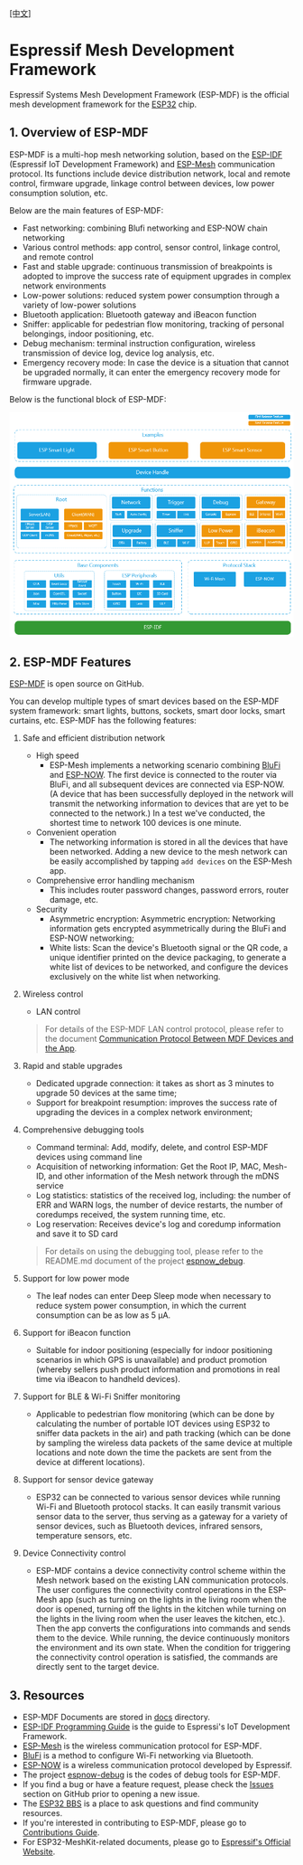 [[中文]](README_cn.md)

# Espressif Mesh Development Framework

Espressif Systems Mesh Development Framework (ESP-MDF) is the official mesh development framework for the [ESP32](https://espressif.com/en/products/hardware/esp32/overview) chip.

## 1. Overview of ESP-MDF

ESP-MDF is a multi-hop mesh networking solution, based on the [ESP-IDF](https://github.com/espressif/esp-idf) (Espressif IoT Development Framework) and [ESP-Mesh](https://esp-idf.readthedocs.io/en/latest/api-guides/mesh.html) communication protocol. Its functions include device distribution network, local and remote control, firmware upgrade, linkage control between devices, low power consumption solution, etc.

Below are the main features of ESP-MDF:

* Fast networking: combining Blufi networking and ESP-NOW chain networking
* Various control methods: app control, sensor control, linkage control, and remote control
* Fast and stable upgrade: continuous transmission of breakpoints is adopted to improve the success rate of equipment upgrades in complex network environments
* Low-power solutions: reduced system power consumption through a variety of low-power solutions
* Bluetooth application: Bluetooth gateway and iBeacon function
* Sniffer: applicable for pedestrian flow monitoring, tracking of personal belongings, indoor positioning, etc.
* Debug mechanism: terminal instruction configuration, wireless transmission of device log, device log analysis, etc.
* Emergency recovery mode: In case  the device is a situation that cannot be upgraded normally, it can enter the emergency recovery mode for firmware upgrade.

Below is the functional block of ESP-MDF:

<div align=center>
<img src="docs/_static/esp_mdf_block_diagram.png" width="800">
</div>

## 2. ESP-MDF Features

[ESP-MDF](https://github.com/espressif/esp-mdf) is open source on GitHub.

You can develop multiple types of smart devices based on the ESP-MDF system framework: smart lights, buttons, sockets, smart door locks, smart curtains, etc. ESP-MDF has the following features:

1. Safe and efficient distribution network
    * High speed
        * ESP-Mesh implements a networking scenario combining [BluFi](https://esp-idf.readthedocs.io/en/latest/api-reference/bluetooth/esp_blufi.html) and [ESP-NOW](https://esp-idf.readthedocs.io/en/latest/api-reference/wifi/esp_now.html). The first device is connected to the router via BluFi, and all subsequent devices are connected via ESP-NOW. (A device that has been successfully deployed in the network will transmit the networking information to devices that are yet to be connected to the network.) In a test we've conducted, the shortest time to network 100 devices is one minute.
    * Convenient operation
        * The networking information is stored in all the devices that have been networked. Adding a new device to the mesh network can be easily accomplished by tapping `add devices` on the ESP-Mesh app.
    * Comprehensive error handling mechanism
        * This includes router password changes, password errors, router damage, etc.
    * Security
        * Asymmetric encryption: Asymmetric encryption: Networking information gets encrypted asymmetrically during the BluFi and ESP-NOW networking;
        * White lists: Scan the device's Bluetooth signal or the QR code, a unique identifier printed on the device packaging, to generate a white list of devices to be networked, and configure the devices exclusively on the white list when networking.

2. Wireless control
    * LAN control

    > For details of the ESP-MDF LAN control protocol, please refer to the document [Communication Protocol Between MDF Devices and the App](docs/en/application-notes/mdf_lan_protocol_guide_en.md).

3. Rapid and stable upgrades
    * Dedicated upgrade connection: it takes as short as 3 minutes to upgrade 50 devices at the same time;
    * Support for breakpoint resumption: improves the success rate of upgrading the devices in a complex network environment;

4. Comprehensive debugging tools
    * Command terminal: Add, modify, delete, and control ESP-MDF devices using command line
    * Acquisition of networking information: Get the Root IP, MAC, Mesh-ID, and other information of the Mesh network through the mDNS service
    * Log statistics: statistics of the received log, including: the number of ERR and WARN logs, the number of device restarts, the number of coredumps received, the system running time, etc.
    * Log reservation: Receives device's log and coredump information and save it to SD card

    > For details on using the debugging tool, please refer to the README.md document of the project [espnow_debug](https://github.com/espressif/esp-mdf/tree/master/examples/espnow_debug).

5. Support for low power mode
    * The leaf nodes can enter Deep Sleep mode when necessary to reduce system power consumption, in which the current consumption can be as low as 5 μA.

6. Support for iBeacon function
    * Suitable for indoor positioning (especially for indoor positioning scenarios in which GPS is unavailable) and product promotion (whereby sellers push product information and promotions in real time via iBeacon to handheld devices).

7. Support for BLE & Wi-Fi Sniffer monitoring
    * Applicable to pedestrian flow monitoring (which can be done by calculating the number of portable IOT devices using ESP32 to sniffer data packets in the air) and path tracking (which can be done by sampling the wireless data packets of the same device at multiple locations and note down the time the packets are sent from the device at different locations).

8. Support for sensor device gateway
   * ESP32 can be connected to various sensor devices while running Wi-Fi and Bluetooth protocol stacks. It can easily transmit various sensor data to the server, thus serving as a gateway for a variety of sensor devices, such as Bluetooth devices, infrared sensors, temperature sensors, etc.

9. Device Connectivity control
    * ESP-MDF contains a device connectivity control scheme within the Mesh network based on the existing LAN communication protocols. The user configures the connectivity control operations in the ESP-Mesh app (such as turning on the lights in the living room when the door is opened, turning off the lights in the kitchen while turning on the lights in the living room when the user leaves the kitchen, etc.). Then the app converts the configurations into commands and sends them to the device. While running, the device continuously monitors the environment and its own state. When the condition for triggering the connectivity control operation is satisfied, the commands are directly sent to the target device.

## 3. Resources

* ESP-MDF Documents are stored in [docs](docs) directory.
* [ESP-IDF Programming Guide](https://esp-idf.readthedocs.io/en/latest/) is the guide to Espressi's IoT Development Framework.
* [ESP-Mesh](https://esp-idf.readthedocs.io/en/latest/api-guides/mesh.html) is the wireless communication protocol for ESP-MDF.
* [BluFi](https://esp-idf.readthedocs.io/en/latest/api-reference/bluetooth/esp_blufi.html) is a method to configure Wi-Fi networking via Bluetooth.
* [ESP-NOW](https://esp-idf.readthedocs.io/en/latest/api-reference/wifi/esp_now.html) is a wireless communication protocol developed by Espressif.
* The project [espnow-debug](https://github.com/espressif/esp-mdf/tree/master/examples/espnow_debug) is the codes of debug tools for ESP-MDF.
* If you find a bug or have a feature request, please check the [Issues](https://github.com/espressif/esp-mdf/issues) section on GitHub prior to opening a new issue.
* The [ESP32 BBS](https://esp32.com/) is a place to ask questions and find community resources.
* If you're interested in contributing to ESP-MDF, please go to [Contributions Guide](docs/en/contribute/contribute_en.md).
* For ESP32-MeshKit-related documents, please go to [Espressif's Official Website](https://www.espressif.com/en/support/download/documents?keys=&field_technology_tid%5B%5D=18).
